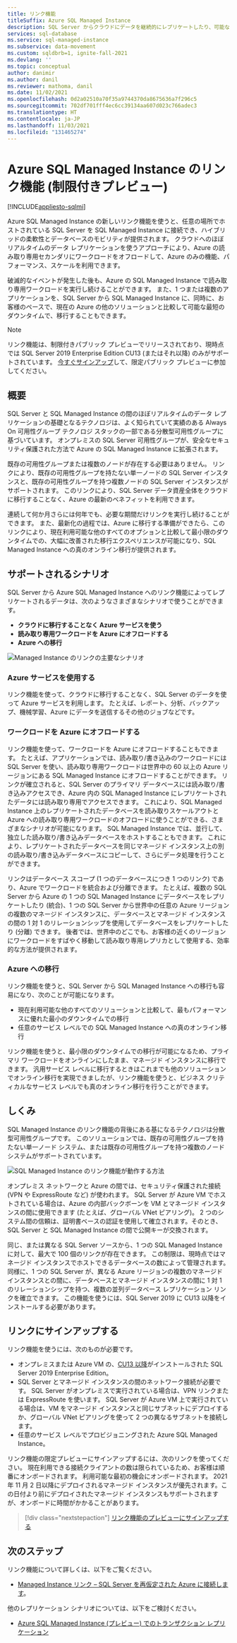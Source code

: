 ```yaml
---
title: リンク機能
titleSuffix: Azure SQL Managed Instance
description: SQL Server からクラウドにデータを継続的にレプリケートしたり、可能な限り短いダウンタイムで SQL Server データベースを移行したりするための、Azure SQL Managed Instance のリンク機能について説明します。
services: sql-database
ms.service: sql-managed-instance
ms.subservice: data-movement
ms.custom: sqldbrb=1, ignite-fall-2021
ms.devlang: ''
ms.topic: conceptual
author: danimir
ms.author: danil
ms.reviewer: mathoma, danil
ms.date: 11/02/2021
ms.openlocfilehash: 0d2a02510a70f35a9744370da8675636a7f296c5
ms.sourcegitcommit: 702df701fff4ec6cc39134aa607d023c766adec3
ms.translationtype: HT
ms.contentlocale: ja-JP
ms.lasthandoff: 11/03/2021
ms.locfileid: "131465274"
---
```

# <a name="link-feature-for-azure-sql-managed-instance-limited-preview"></a>Azure SQL Managed Instance のリンク機能 (制限付きプレビュー)
[!INCLUDE[appliesto-sqlmi](../includes/appliesto-sqlmi.md)]

Azure SQL Managed Instance の新しいリンク機能を使うと、任意の場所でホストされている SQL Server を SQL Managed Instance に接続でき、ハイブリッドの柔軟性とデータベースのモビリティが提供されます。 クラウドへのほぼリアルタイムのデータ レプリケーションを使うアプローチにより、Azure の読み取り専用セカンダリにワークロードをオフロードして、Azure のみの機能、パフォーマンス、スケールを利用できます。 

破滅的なイベントが発生した後も、Azure の SQL Managed Instance で読み取り専用ワークロードを実行し続けることができます。 また、1 つまたは複数のアプリケーションを、SQL Server から SQL Managed Instance に、同時に、お客様のペースで、現在の Azure の他のソリューションと比較して可能な最短のダウンタイムで、移行することもできます。

> [!NOTE]
> リンク機能は、制限付きパブリック プレビューでリリースされており、現時点では SQL Server 2019 Enterprise Edition CU13 (またはそれ以降) のみがサポートされています。 [今すぐサインアップ](https://aka.ms/mi-link-signup)して、限定パブリック プレビューに参加してください。 

## <a name="overview"></a>概要

SQL Server と SQL Managed Instance の間のほぼリアルタイムのデータ レプリケーションの基礎となるテクノロジは、よく知られていて実績のある Always On 可用性グループ テクノロジ スタックの一部である分散型可用性グループに基づいています。 オンプレミスの SQL Server 可用性グループが、安全なセキュリティ保護された方法で Azure の SQL Managed Instance に拡張されます。 

既存の可用性グループまたは複数のノードが存在する必要はありません。 リンクにより、既存の可用性グループを持たない単一ノードの SQL Server インスタンスと、既存の可用性グループを持つ複数ノードの SQL Server インスタンスがサポートされます。 このリンクにより、SQL Server データ資産全体をクラウドに移行することなく、Azure の最新のベネフィットを利用できます。

連続して何か月さらには何年でも、必要な期間だけリンクを実行し続けることができます。 また、最新化の過程では、Azure に移行する準備ができたら、このリンクにより、現在利用可能な他のすべてのオプションと比較して最小限のダウンタイムでの、大幅に改善された移行エクスペリエンスが可能になり、SQL Managed Instance への真のオンライン移行が提供されます。

## <a name="supported-scenarios"></a>サポートされるシナリオ

SQL Server から Azure SQL Managed Instance へのリンク機能によってレプリケートされるデータは、次のようなさまざまなシナリオで使うことができます。 

- **クラウドに移行することなく Azure サービスを使う** 
- **読み取り専用ワークロードを Azure にオフロードする** 
- **Azure への移行**

![Managed Instance のリンクの主要なシナリオ](./media/managed-instance-link/mi-link-main-scenario.png)


### <a name="use-azure-services"></a>Azure サービスを使用する 

リンク機能を使って、クラウドに移行することなく、SQL Server のデータを使って Azure サービスを利用します。 たとえば、レポート、分析、バックアップ、機械学習、Azure にデータを送信するその他のジョブなどです。 

### <a name="offload-workloads-to-azure"></a>ワークロードを Azure にオフロードする 

リンク機能を使って、ワークロードを Azure にオフロードすることもできます。 たとえば、アプリケーションでは、読み取り/書き込みのワークロードには SQL Server を使い、読み取り専用ワークロードは世界中の 60 以上の Azure リージョンにある SQL Managed Instance にオフロードすることができます。 リンクが確立されると、SQL Server のプライマリ データベースには読み取り/書き込みアクセスでき、Azure 内の SQL Managed Instance にレプリケートされたデータには読み取り専用でアクセスできます。 これにより、SQL Managed Instance 上のレプリケートされたデータベースを読み取りスケールアウトと Azure への読み取り専用ワークロードのオフロードに使うことができる、さまざまなシナリオが可能になります。 SQL Managed Instance では、並行して、独立した読み取り/書き込みデータベースをホストすることもできます。 これにより、レプリケートされたデータベースを同じマネージド インスタンス上の別の読み取り/書き込みデータベースにコピーして、さらにデータ処理を行うことができます。

リンクはデータベース スコープ (1 つのデータベースにつき 1 つのリンク) であり、Azure でワークロードを統合および分離できます。 たとえば、複数の SQL Server から Azure の 1 つの SQL Managed Instance にデータベースをレプリケートしたり (統合)、1 つの SQL Server から世界中の任意の Azure リージョンの複数のマネージド インスタンスに、データベースとマネージド インスタンスの間の 1 対 1 のリレーションシップを使用してデータベースをレプリケートしたり (分離) できます。 後者では、世界中のどこでも、お客様の近くのリージョンにワークロードをすばやく移動して読み取り専用レプリカとして使用する、効率的な方法が提供されます。

### <a name="migrate-to-azure"></a>Azure への移行 

リンク機能を使うと、SQL Server から SQL Managed Instance への移行も容易になり、次のことが可能になります。 

- 現在利用可能な他のすべてのソリューションと比較して、最もパフォーマンスに優れた最小のダウンタイムでの移行
- 任意のサービス レベルでの SQL Managed Instance への真のオンライン移行 

リンク機能を使うと、最小限のダウンタイムでの移行が可能になるため、プライマリ ワークロードをオンラインにしたまま、マネージド インスタンスに移行できます。 汎用サービス レベルに移行するときはこれまでも他のソリューションでオンライン移行を実現できましたが、リンク機能を使うと、ビジネス クリティカルなサービス レベルでも真のオンライン移行を行うことができます。 

## <a name="how-it-works"></a>しくみ

SQL Managed Instance のリンク機能の背後にある基になるテクノロジは分散型可用性グループです。 このソリューションでは、既存の可用性グループを持たない単一ノード システム、または既存の可用性グループを持つ複数のノード システムがサポートされています。  

![SQL Managed Instance のリンク機能が動作する方法](./media/managed-instance-link/mi-link-ag-dag.png)

オンプレミス ネットワークと Azure の間では、セキュリティ保護された接続 (VPN や ExpressRoute など) が使われます。 SQL Server が Azure VM でホストされている場合は、Azure の内部バックボーンを VM とマネージド インスタンスの間に使用できます (たとえば、グローバル VNet ピアリング)。 2 つのシステム間の信頼は、証明書ベースの認証を使用して確立されます。そのとき、SQL Server と SQL Managed Instance の間で公開キーが交換されます。

同じ、または異なる SQL Server ソースから、1 つの SQL Managed Instance に対して、最大で 100 個のリンクが存在できます。 この制限は、現時点ではマネージド インスタンスでホストできるデータベースの数によって管理されます。 同様に、1 つの SQL Server が、異なる Azure リージョンの複数のマネージド インスタンスとの間に、データベースとマネージド インスタンスの間に 1 対 1 のリレーションシップを持つ、複数の並列データベース レプリケーション リンクを確立できます。 この機能を使うには、SQL Server 2019 に CU13 以降をインストールする必要があります。

## <a name="sign-up-for-link"></a>リンクにサインアップする

リンク機能を使うには、次のものが必要です。

- オンプレミスまたは Azure VM の、[CU13 以降](https://support.microsoft.com/topic/kb5005679-cumulative-update-13-for-sql-server-2019-5c1be850-460a-4be4-a569-fe11f0adc535)がインストールされた SQL Server 2019 Enterprise Edition。
- SQL Server とマネージド インスタンスの間のネットワーク接続が必要です。 SQL Server がオンプレミスで実行されている場合は、VPN リンクまたは ExpressRoute を使います。 SQL Server が Azure VM 上で実行されている場合は、VM をマネージド インスタンスと同じサブネットにデプロイするか、グローバル VNet ピアリングを使って 2 つの異なるサブネットを接続します。 
- 任意のサービス レベルでプロビジョニングされた Azure SQL Managed Instance。

リンク機能の限定プレビューにサインアップするには、次のリンクを使ってください。 現在利用できる接続クライアントの数は限られているため、お客様は順番にオンボードされます。 利用可能な最初の機会にオンボードされます。 2021 年 11 月 2 日以降にデプロイされるマネージド インスタンスが優先されます。この日付より前にデプロイされたマネージド インスタンスもサポートされますが、オンボードに時間がかかることがあります。 

> [!div class="nextstepaction"]
> [リンク機能のプレビューにサインアップする](https://aka.ms/mi-link-signup)

## <a name="next-steps"></a>次のステップ

リンク機能について詳しくは、以下をご覧ください。

- [Managed Instance リンク – SQL Server を再仮定された Azure に接続します](https://aka.ms/mi-link-techblog)。

他のレプリケーション シナリオについては、以下をご検討ください。 

- [Azure SQL Managed Instance (プレビュー) でのトランザクション レプリケーション](replication-transactional-overview.md)
